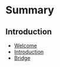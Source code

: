 # Summary

## Introduction
- [Welcome](README.md)
- [Introduction](docs/introduction.md)
- [Bridge](docs/bridge.md)